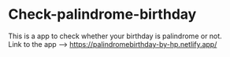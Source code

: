 # Check-palindrome-birthday
 This is a app to check whether your birthday is palindrome or not.  
 Link to the app --> https://palindromebirthday-by-hp.netlify.app/

